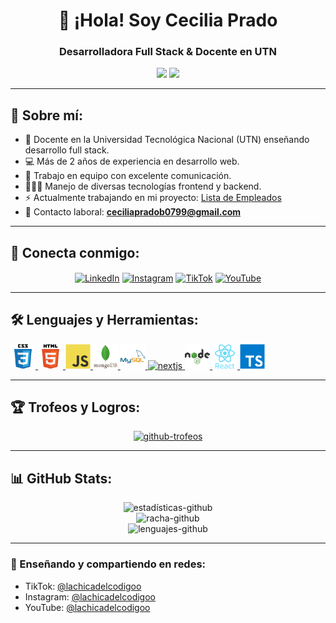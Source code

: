 <h1 align="center">👋 ¡Hola! Soy Cecilia Prado</h1>
<h3 align="center">Desarrolladora Full Stack & Docente en UTN</h3>

<p align="center">
  <img src="https://media.giphy.com/media/hvRJCLFzcasrR4ia7z/giphy.gif" width="28"> 
  <a href="https://github.com/Ceciliapradob"><img src="https://readme-typing-svg.herokuapp.com?color=36BCF7&center=true&vCenter=true&lines=Full+Stack+Developer;Frontend+Especialist;Docente+en+UTN;Colaboradora+en+la+comunidad"></a>
</p>

---

## 🌟 Sobre mí:

- 🔭 Docente en la Universidad Tecnológica Nacional (UTN) enseñando desarrollo full stack.
- 💻 Más de 2 años de experiencia en desarrollo web.
- 👯 Trabajo en equipo con excelente comunicación.
- 👩🏻‍💻 Manejo de diversas tecnologías frontend y backend.
- ⚡ Actualmente trabajando en mi proyecto: [Lista de Empleados](https://github.com/Ceciliapradob/Lista_De_Empleados/tree/main)
- 📩 Contacto laboral: **ceciliapradob0799@gmail.com**

---

## 📱 Conecta conmigo:

<p align="center">
  <a href="https://linkedin.com/in/cecilia-prado-29601521b/" target="blank"><img align="center" src="https://raw.githubusercontent.com/rahuldkjain/github-profile-readme-generator/master/src/images/icons/Social/linked-in-alt.svg" alt="LinkedIn" height="40" width="40" /></a>
  <a href="https://instagram.com/lachicadelcodigoo" target="blank"><img align="center" src="https://raw.githubusercontent.com/rahuldkjain/github-profile-readme-generator/master/src/images/icons/Social/instagram.svg" alt="Instagram" height="40" width="40" /></a>
  <a href="https://www.tiktok.com/@lachicadelcodigoo" target="blank"><img align="center" src="https://raw.githubusercontent.com/rahuldkjain/github-profile-readme-generator/master/src/images/icons/Social/tiktok.svg" alt="TikTok" height="40" width="40" /></a>
  <a href="https://www.youtube.com/@lachicadelcodigoo" target="blank"><img align="center" src="https://raw.githubusercontent.com/rahuldkjain/github-profile-readme-generator/master/src/images/icons/Social/youtube.svg" alt="YouTube" height="40" width="40" /></a>
</p>

---

## 🛠️ Lenguajes y Herramientas:

<p align="left"> 
  <a href="https://www.w3schools.com/css/" target="_blank" rel="noreferrer"> 
    <img src="https://raw.githubusercontent.com/devicons/devicon/master/icons/css3/css3-original-wordmark.svg" alt="css3" width="40" height="40"/> 
  </a> 
  <a href="https://www.w3.org/html/" target="_blank" rel="noreferrer"> 
    <img src="https://raw.githubusercontent.com/devicons/devicon/master/icons/html5/html5-original-wordmark.svg" alt="html5" width="40" height="40"/> 
  </a> 
  <a href="https://developer.mozilla.org/en-US/docs/Web/JavaScript" target="_blank" rel="noreferrer"> 
    <img src="https://raw.githubusercontent.com/devicons/devicon/master/icons/javascript/javascript-original.svg" alt="javascript" width="40" height="40"/> 
  </a> 
  <a href="https://www.mongodb.com/" target="_blank" rel="noreferrer"> 
    <img src="https://raw.githubusercontent.com/devicons/devicon/master/icons/mongodb/mongodb-original-wordmark.svg" alt="mongodb" width="40" height="40"/> 
  </a> 
  <a href="https://www.mysql.com/" target="_blank" rel="noreferrer"> 
    <img src="https://raw.githubusercontent.com/devicons/devicon/master/icons/mysql/mysql-original-wordmark.svg" alt="mysql" width="40" height="40"/> 
  </a> 
  <a href="https://nextjs.org/" target="_blank" rel="noreferrer"> 
    <img src="https://cdn.worldvectorlogo.com/logos/nextjs-2.svg" alt="nextjs" width="40" height="40"/> 
  </a> 
  <a href="https://nodejs.org" target="_blank" rel="noreferrer"> 
    <img src="https://raw.githubusercontent.com/devicons/devicon/master/icons/nodejs/nodejs-original-wordmark.svg" alt="nodejs" width="40" height="40"/> 
  </a> 
  <a href="https://reactjs.org/" target="_blank" rel="noreferrer"> 
    <img src="https://raw.githubusercontent.com/devicons/devicon/master/icons/react/react-original-wordmark.svg" alt="react" width="40" height="40"/> 
  </a> 
  <a href="https://www.typescriptlang.org/" target="_blank" rel="noreferrer"> 
    <img src="https://raw.githubusercontent.com/devicons/devicon/master/icons/typescript/typescript-original.svg" alt="typescript" width="40" height="40"/> 
  </a> 
</p>

---

## 🏆 Trofeos y Logros:

<p align="center">
  <a href="https://github.com/Ceciliapradob">
    <img src="https://github-profile-trophy.vercel.app/?username=Ceciliapradob&theme=juicyfresh&no-frame=true&row=1&column=6" alt="github-trofeos" />
  </a>
</p>

---

## 📊 GitHub Stats:

<p align="center">
  <img src="https://github-readme-stats.vercel.app/api?username=Ceciliapradob&show_icons=true&theme=radical&hide_border=false" alt="estadísticas-github" />
  <br />
  <img src="https://github-readme-streak-stats.herokuapp.com/?user=Ceciliapradob&theme=radical&hide_border=false" alt="racha-github" />
  <br />
  <img src="https://github-readme-stats.vercel.app/api/top-langs/?username=Ceciliapradob&theme=radical&hide_border=false&layout=compact" alt="lenguajes-github" />
</p>

---

### 🎥 Enseñando y compartiendo en redes:

- TikTok: [@lachicadelcodigoo](https://www.tiktok.com/@lachicadelcodigoo)
- Instagram: [@lachicadelcodigoo](https://www.instagram.com/lachicadelcodigoo)
- YouTube: [@lachicadelcodigoo](https://www.youtube.com/@lachicadelcodigoo)
